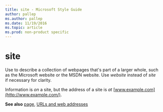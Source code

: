 ```yaml
---
title: site - Microsoft Style Guide
author: pallep
ms.author: pallep
ms.date: 11/19/2016
ms.topic: article
ms.prod: non-product specific
---
```


# site

Use to describe a collection of webpages that's part of a larger whole, such as the Microsoft website or the MSDN website. Use *website* instead of *site* if necessary for clarity.

Information is *on* a site, but the address of a site is *at* [www.example.com](http://www.example.com/).

**See also** [page](https://worldready.cloudapp.net/Styleguide/Read?id=1413&topicid=5650), [URLs and web addresses](/style-guide/urls-web-addresses)
